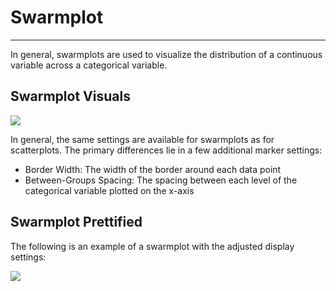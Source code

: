 # Swarmplot 

---

In general, swarmplots are used to visualize the distribution of a continuous variable across a categorical variable.

## Swarmplot Visuals

<img src="../../../assets/img/Tutorial/DataViz/5_Swarm_Plot/DataViz_Plot_Swarmplot_Settings.png">

In general, the same settings are available for swarmplots as for scatterplots. The primary differences lie in a few additional marker settings:

- Border Width: The width of the border around each data point
- Between-Groups Spacing: The spacing between each level of the categorical variable plotted on the x-axis

## Swarmplot Prettified

The following is an example of a swarmplot with the adjusted display settings:

<img src="../../../assets/img/Tutorial/DataViz/5_Swarm_Plot/DataViz_Plot_Swarmplot_Prettified.png">